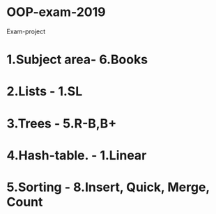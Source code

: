 # OOP-exam-2019
Exam-project
# 1.Subject area- 6.Books
# 2.Lists - 1.SL
# 3.Trees - 5.R-B,B+
# 4.Hash-table. - 1.Linear
# 5.Sorting - 8.Insert, Quick, Merge, Count
